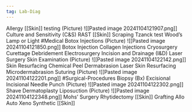 ```yaml
---
tag: Lab-Diag
---
```

Allergy [[Skin]] testing
	(Picture)
		![[Pasted image 20241104121907.png]]
Culture and Sensitivity (C&S)
RAST
[[Skin]] Scraping
Tzanck test
Wood’s Lamp or Light
#Medical
	Botox Injections
		(Picture)
			![[Pasted image 20241104121850.png]]
			Botox Injection
	Collagen Injections
	Cryosurgery
	Curettage
	Debridement
	Electrosurgery
	Incision and Drainage (I&D)
	Laser Surgery
	Skin Examination
		(Picture)
			![[Pasted image 20241104122142.png]]
	Skin Resurfacing
		Chemical Peel
		Dermabrasion
		Laser Skin Resurfacing
		Microdermabrasion
	Suturing
		(Picture)
			![[Pasted image 20241104122201.png]]
#Surgical-Procedures
	Biopsy (Bx)
		Excisional
		Incisional
		Needle
		Punch
			(Picture)
				![[Pasted image 20241104122302.png]]
		Shave
	Dermatoplasty
	Liposuction
		(Picture)
			![[Pasted image 20241104122348.png]]
	Mohs’ Surgery
	Rhytidectomy
	[[Skin]] Grafting
		Allo
		Auto
		Xeno
		Synthetic [[Skin]]












